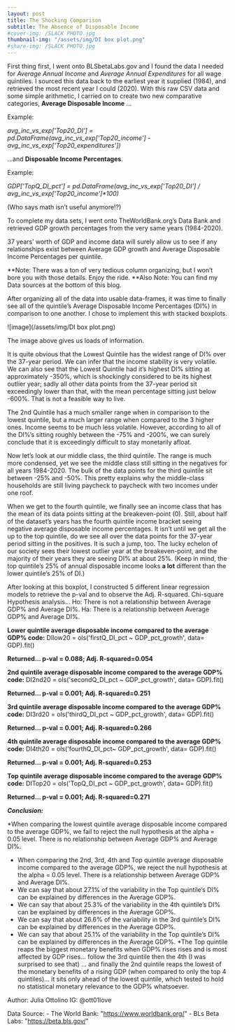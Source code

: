 ```yaml
---
layout: post
title: The Shocking Comparison 
subtitle: The Absence of Disposable Income
#cover-img: /SLACK PHOTO.jpg
thumbnail-img: "/assets/img/DI box plot.png"
#share-img: /SLACK PHOTO.jpg
---
```



First thing first, I went onto BLSbetaLabs.gov and I found the data I needed for _Average Annual Income_ and _Average Annual Expenditures_ for all wage quintiles. I sourced this data back to the earliest year it supplied (1984), and retrieved the most recent year I could (2020). 
With this raw CSV data and some simple arithmetic, I carried on to create two new comparative categories, __Average Disposable Income__ …

Example:

_avg_inc_vs_exp['Top20_DI'] = pd.DataFrame(avg_inc_vs_exp['Top20_income'] - avg_inc_vs_exp['Top20_expenditures'])_

…and __Disposable Income Percentages__.

Example:

_GDP['TopQ_DI_pct'] = pd.DataFrame(avg_inc_vs_exp['Top20_DI'] / avg_inc_vs_exp['Top20_income']*100)_

(Who says math isn’t useful anymore!?)

To complete my data sets, I went onto TheWorldBank.org’s Data Bank and retrieved GDP growth percentages from the very same years (1984-2020). 

37 years’ worth of GDP and income data will surely allow us to see if any relationships exist between Average GDP growth and Average Disposable Income Percentages per quintile.

**Note: There was a ton of very tedious column organizing, but I won’t bore you with those details. Enjoy the ride.
**Also Note: You can find my Data sources at the bottom of this blog. 


After organizing all of the data into usable data-frames, it was time to finally see all of the quintile’s Average Disposable Income Percentages (DI%) in comparison to one another. I chose to implement this with stacked boxplots. 

![image](/assets/img/DI box plot.png)

The image above gives us loads of information.

It is quite obvious that the Lowest Quintile has the widest range of DI% over the 37-year period. We can infer that the income stability is very volatile. We can also see that the Lowest Quintile had it’s highest DI% sitting at approximately -350%, which is shockingly considered to be its highest outlier year; sadly all other data points from the 37-year period sit exceedingly lower than that, with the mean percentage sitting just below -600%. That is not a feasible way to live.

The 2nd Quintile has a much smaller range when in comparison to the lowest quintile, but a much larger range when compared to the 3 higher ones. Income seems to be much less volatile. However, according to all of the DI%’s sitting roughly between the -75% and -200%, we can surely conclude that it is exceedingly difficult to stay monetarily afloat. 

Now let’s look at our middle class, the third quintile. The range is much more condensed, yet we see the middle class still sitting in the negatives for all years 1984-2020. The bulk of the data points for the third quintile sit between -25% and -50%. This pretty explains why the middle-class households are still living paycheck to paycheck with two incomes under one roof. 

When we get to the fourth quintile, we finally see an income class that has the mean of its data points sitting at the breakeven-point (0). Still, about half of the dataset’s years has the fourth quintile income bracket seeing negative average disposable income percentages.
It isn’t until we get all the up to the top quintile, do we see all over the data points for the 37-year period sitting in the positives. It is such a jump, too. The lucky echelon of our society sees their lowest outlier year at the breakeven-point, and the majority of their years they are seeing DI% at about 25%.
(Keep in mind, the top quintile’s 25% of annual disposable income looks __a lot__ different than the lower quintile’s 25% of DI.)


After looking at this boxplot, I constructed 5 different linear regression models to retrieve the p-val and to observe the Adj. R-squared.
Chi-square Hypothesis analysis…
Ho: There is not a relationship between Average GDP% and Average DI%.
Ha: There is a relationship between Average GDP% and Average DI%.


__Lower quintile average disposable income compared to the average GDP% code:__
DIlow20 = ols('firstQ_DI_pct ~ GDP_pct_growth', data= GDP).fit()

__Returned… p-val = 0.088; Adj. R-squared=0.054__



__2nd quintile average disposable income compared to the average GDP% code:__
DI2nd20 = ols('secondQ_DI_pct ~ GDP_pct_growth', data= GDP).fit()

__Returned… p-val = 0.001; Adj. R-squared=0.251__



__3rd quintile average disposable income compared to the average GDP% code:__
DI3rd20 = ols('thirdQ_DI_pct ~ GDP_pct_growth', data= GDP).fit()

__Returned… p-val = 0.001; Adj. R-squared=0.266__



__4th quintile average disposable income compared to the average GDP% code:__
DI4th20 = ols('fourthQ_DI_pct~ GDP_pct_growth', data= GDP).fit()

__Returned… p-val = 0.001; Adj. R-squared=0.253__



__Top quintile average disposable income compared to the average GDP% code:__
DITop20 = ols('TopQ_DI_pct ~ GDP_pct_growth', data= GDP).fit()

__Returned… p-val = 0.001; Adj. R-squared=0.271__



___Conclusion:___

*When comparing the lowest quintile average disposable income compared to the average GDP%, we fail to reject the null hypothesis at the alpha = 0.05 level. There is no relationship between Average GDP% and Average DI%.
* When comparing the 2nd, 3rd, 4th and Top quintile average disposable income compared to the average GDP%, we reject the null hypothesis at the alpha = 0.05 level. There is a relationship between Average GDP% and Average DI%.
* We can say that about 27.1% of the variability in the Top quintile’s DI% can be explained by differences in the Average GDP%.
* We can say that about 25.3% of the variability in the 4th quintile’s DI% can be explained by differences in the Average GDP%.
* We can say that about 26.6% of the variability in the 3rd quintile’s DI% can be explained by differences in the Average GDP%.
* We can say that about 25.1% of the variability in the Top quintile’s DI% can be explained by differences in the Average GDP%.
*The Top quintile reaps the biggest monetary benefits when GDP% rises rises and is most affected by GDP rises… follow the 3rd quintile then the 4th (I was surprised to see that) … and finally the 2nd quintile reaps the lowest of the monetary benefits of a rising GDP (when compared to only the top 4 quintiles)… it sits only ahead of the lowest quintile, which tested to hold no statistical monetary relevance to the GDP% whatsoever.  


Author: Julia Ottolino
IG: @ott01love

Data Source:
    - The World Bank: "https://www.worldbank.org/"
    - BLs Beta Labs: "https://beta.bls.gov/"
